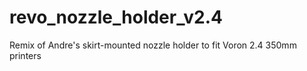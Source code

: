 # revo_nozzle_holder_v2.4
Remix of Andre's skirt-mounted nozzle holder to fit Voron 2.4 350mm printers
